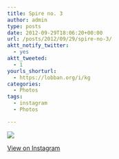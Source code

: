 ```yaml
---
title: Spire no. 3
author: admin
type: posts
date: 2012-09-29T18:06:20+00:00
url: /posts/2012/09/29/spire-no-3/
aktt_notify_twitter:
  - yes
aktt_tweeted:
  - 1
yourls_shorturl:
  - https://lobban.org/i/kg
categories:
  - Photos
tags:
  - instagram
  - Photos

---
```

![][1]

[View on Instagram][2]

 [1]: https://lobban.org/wp-content/uploads/HLIC/06a5f8cc9bfdbdd616bddb22cce90a61.jpg
 [2]: http://instagr.am/p/QKy1CvKlsH/